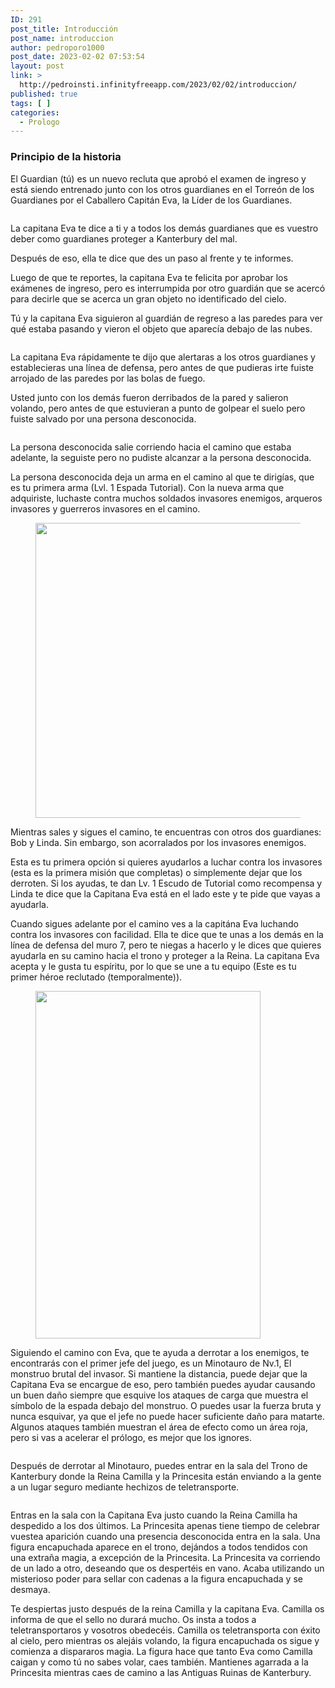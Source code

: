 ```yaml
---
ID: 291
post_title: Introducción
post_name: introduccion
author: pedroporo1000
post_date: 2023-02-02 07:53:54
layout: post
link: >
  http://pedroinsti.infinityfreeapp.com/2023/02/02/introduccion/
published: true
tags: [ ]
categories:
  - Prologo
---
```

<!-- wp:group {"className":"gt","layout":{"type":"constrained"}} -->
<div class="wp-block-group gt"><!-- wp:heading {"level":3} -->
<h3>Principio de la historia</h3>
<!-- /wp:heading -->

<!-- wp:paragraph -->
<p>El Guardian (tú) es un nuevo recluta que aprobó el examen de ingreso y está siendo entrenado junto con los otros guardianes en el Torreón de los Guardianes por el Caballero Capitán Eva, la Líder de los Guardianes.</p>
<!-- /wp:paragraph -->

<!-- wp:image {"align":"center","id":292,"className":"gtimg"} -->
<figure class="wp-block-image aligncenter gtimg"><img src="http://localhost:8080/wordpress/wp-content/uploads/2023/02/Entrnamiento-Guardian.webp" alt="" class="wp-image-292"/></figure>
<!-- /wp:image -->

<!-- wp:paragraph -->
<p>La capitana Eva te dice a ti y a todos los demás guardianes que es vuestro deber como guardianes proteger a Kanterbury del mal.</p>
<!-- /wp:paragraph -->

<!-- wp:paragraph -->
<p>Después de eso, ella te dice que des un paso al frente y te informes.</p>
<!-- /wp:paragraph -->

<!-- wp:paragraph -->
<p>Luego de que te reportes, la capitana Eva te felicita por aprobar los exámenes de ingreso, pero es interrumpida por otro guardián que se acercó para decirle que se acerca un gran objeto no identificado del cielo.</p>
<!-- /wp:paragraph -->

<!-- wp:paragraph -->
<p>Tú y la capitana Eva siguieron al guardián de regreso a las paredes para ver qué estaba pasando y vieron el objeto que aparecía debajo de las nubes.</p>
<!-- /wp:paragraph -->

<!-- wp:image {"align":"center","id":296,"className":"gtimg"} -->
<figure class="wp-block-image aligncenter gtimg"><img src="http://localhost:8080/wordpress/wp-content/uploads/2023/02/Prologo-Nave.webp" alt="" class="wp-image-296"/></figure>
<!-- /wp:image -->

<!-- wp:paragraph -->
<p>La capitana Eva rápidamente te dijo que alertaras a los otros guardianes y establecieras una línea de defensa, pero antes de que pudieras irte fuiste arrojado de las paredes por las bolas de fuego.</p>
<!-- /wp:paragraph -->

<!-- wp:paragraph -->
<p>Usted junto con los demás fueron derribados de la pared y salieron volando, pero antes de que estuvieran a punto de golpear el suelo pero fuiste salvado por una persona desconocida.</p>
<!-- /wp:paragraph -->

<!-- wp:image {"align":"center","id":297,"className":"gtimg"} -->
<figure class="wp-block-image aligncenter gtimg"><img src="http://localhost:8080/wordpress/wp-content/uploads/2023/02/Proglogo-Salvar-FP.webp" alt="" class="wp-image-297"/></figure>
<!-- /wp:image -->

<!-- wp:paragraph -->
<p>La persona desconocida salie corriendo hacia el camino que estaba adelante, la seguiste pero no pudiste alcanzar a la persona desconocida.</p>
<!-- /wp:paragraph -->

<!-- wp:paragraph -->
<p>La persona desconocida deja un arma en el camino al que te dirigías, que es tu primera arma (Lvl. 1 Espada Tutorial). Con la nueva arma que adquiriste, luchaste contra muchos soldados invasores enemigos, arqueros invasores y guerreros invasores en el camino.</p>
<!-- /wp:paragraph -->

<!-- wp:image {"align":"center","id":298,"width":840,"height":472,"sizeSlug":"full","linkDestination":"none","className":"gtimg"} -->
<figure class="wp-block-image aligncenter size-full is-resized gtimg"><img src="http://localhost:8080/wordpress/wp-content/uploads/2023/02/Primera-Arma.webp" alt="" class="wp-image-298" width="840" height="472"/></figure>
<!-- /wp:image -->

<!-- wp:paragraph -->
<p>Mientras sales y sigues el camino, te encuentras con otros dos guardianes: Bob y Linda. Sin embargo, son acorralados por los invasores enemigos. </p>
<!-- /wp:paragraph -->

<!-- wp:paragraph -->
<p>Esta es tu primera opción si quieres ayudarlos a luchar contra los invasores (esta es la primera misión que completas) o simplemente dejar que los derroten. Si los ayudas, te dan Lv. 1 Escudo de Tutorial como recompensa y Linda te dice que la Capitana Eva está en el lado este y te pide que vayas a ayudarla.</p>
<!-- /wp:paragraph -->

<!-- wp:paragraph -->
<p>Cuando sigues adelante por el camino ves a la capitána Eva luchando contra los invasores con facilidad. Ella te dice que te unas a los demás en la línea de defensa del muro 7, pero te niegas a hacerlo y le dices que quieres ayudarla en su camino hacia el trono y proteger a la Reina. La capitana Eva acepta y le gusta tu espíritu, por lo que se une a tu equipo (Este es tu primer héroe reclutado (temporalmente)).</p>
<!-- /wp:paragraph -->

<!-- wp:image {"align":"center","id":330,"width":360,"height":556,"sizeSlug":"full","linkDestination":"none","className":"gtimg"} -->
<figure class="wp-block-image aligncenter size-full is-resized gtimg"><img src="http://localhost:8080/wordpress/wp-content/uploads/2023/02/Knight_Captain_Eva.webp" alt="" class="wp-image-330" width="360" height="556"/></figure>
<!-- /wp:image -->

<!-- wp:paragraph -->
<p>Siguiendo el camino con Eva, que te ayuda a derrotar a los enemigos, te encontrarás con el primer jefe del juego, es un Minotauro de Nv.1, El monstruo brutal del invasor. Si mantiene la distancia, puede dejar que la Capitana Eva se encargue de eso, pero también puedes ayudar causando un buen daño siempre que esquive los ataques de carga que muestra el símbolo de la espada debajo del monstruo. O puedes usar la fuerza bruta y nunca esquivar, ya que el jefe no puede hacer suficiente daño para matarte. Algunos ataques también muestran el área de efecto como un área roja, pero si vas a acelerar el prólogo, es mejor que los ignores.</p>
<!-- /wp:paragraph -->

<!-- wp:image {"align":"center","id":357,"sizeSlug":"full","linkDestination":"none","className":"gtimg"} -->
<figure class="wp-block-image aligncenter size-full gtimg"><img src="http://localhost:8080/wordpress/wp-content/uploads/2023/02/Minotauro.png" alt="" class="wp-image-357"/></figure>
<!-- /wp:image -->

<!-- wp:paragraph -->
<p>Después de derrotar al Minotauro, puedes entrar en la sala del Trono de Kanterbury donde la Reina Camilla y la Princesita están enviando a la gente a un lugar seguro mediante hechizos de teletransporte. </p>
<!-- /wp:paragraph -->

<!-- wp:image {"id":359,"sizeSlug":"full","linkDestination":"none","className":"gtimg"} -->
<figure class="wp-block-image size-full gtimg"><img src="http://localhost:8080/wordpress/wp-content/uploads/2023/02/Trono.png" alt="" class="wp-image-359"/></figure>
<!-- /wp:image -->

<!-- wp:paragraph -->
<p>Entras en la sala con la Capitana Eva justo cuando la Reina Camilla ha despedido a los dos últimos. La Princesita apenas tiene tiempo de celebrar vuestea aparición cuando una presencia desconocida entra en la sala. Una figura encapuchada aparece en el trono, dejándos a todos tendidos con una extraña magia, a excepción de la Princesita. La Princesita va corriendo de un lado a otro, deseando que os despertéis en vano. Acaba utilizando un misterioso poder para sellar con cadenas a la figura encapuchada y se desmaya.</p>
<!-- /wp:paragraph -->

<!-- wp:paragraph -->
<p>Te despiertas justo después de la reina Camilla y la capitana Eva. Camilla os informa de que el sello no durará mucho. Os insta a todos a teletransportaros y vosotros obedecéis. Camilla os teletransporta con éxito al cielo, pero mientras os alejáis volando, la figura encapuchada os sigue y comienza a dispararos magia. La figura hace que tanto Eva como Camilla caigan y como tú no sabes volar, caes también. Mantienes agarrada a la Princesita mientras caes de camino a las Antiguas Ruinas de Kanterbury.</p>
<!-- /wp:paragraph --></div>
<!-- /wp:group -->